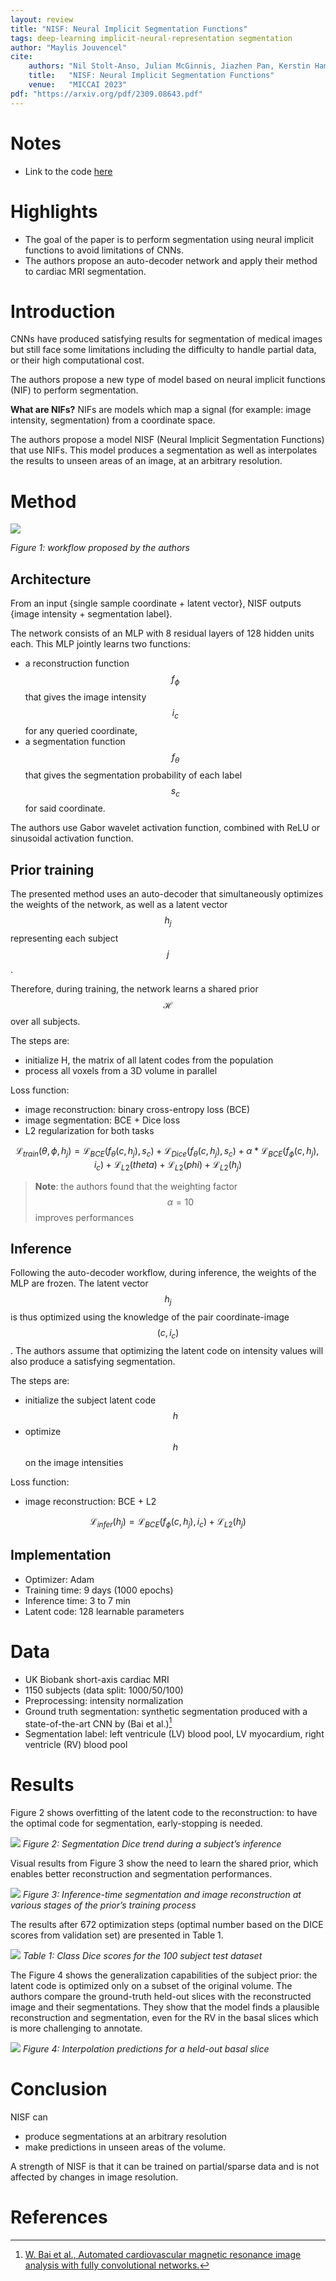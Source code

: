 ```yaml
---
layout: review
title: "NISF: Neural Implicit Segmentation Functions"
tags: deep-learning implicit-neural-representation segmentation
author: "Maylis Jouvencel"
cite:
    authors: "Nil Stolt-Anso, Julian McGinnis, Jiazhen Pan, Kerstin Hammernik, Daniel Rueckert"
    title:   "NISF: Neural Implicit Segmentation Functions"
    venue:   "MICCAI 2023"
pdf: "https://arxiv.org/pdf/2309.08643.pdf"
---
```


# Notes
* Link to the code [here](https://github.com/niloide/implicit_segmentation)

# Highlights
* The goal of the paper is to perform segmentation using neural implicit functions to avoid limitations of CNNs.
* The authors propose an auto-decoder network and apply their method to cardiac MRI segmentation.

# Introduction

CNNs have produced satisfying results for segmentation of medical images but still face some limitations including the difficulty to handle partial data, or their high computational cost. 

The authors propose a new type of model based on neural implicit functions (NIF) to perform segmentation.

**What are NIFs?**
NIFs are models which map a signal (for example: image intensity, segmentation) from a coordinate space.

The authors propose a model NISF (Neural Implicit Segmentation Functions) that use NIFs. This model produces a segmentation as well as interpolates the results to unseen areas of an image, at an arbitrary resolution.

# Method

![](/collections/images/NISF/architecture.jpg)

*Figure 1: workflow proposed by the authors*

## Architecture

From an input {single sample coordinate + latent vector}, NISF outputs {image intensity + segmentation label}.

The network consists of an MLP with 8 residual layers of 128 hidden units each. This MLP jointly learns two functions: 
- a reconstruction function $$f_\phi$$ that gives the image intensity $$i_c$$ for any queried coordinate, 
- a segmentation function $$f_\theta$$ that gives the segmentation probability of each label $$s_c$$ for said coordinate.

The authors use Gabor wavelet activation function, combined with ReLU or sinusoidal activation function.

## Prior training

The presented method uses an auto-decoder that simultaneously optimizes the weights of the network, as well as a latent vector $$h_j$$ representing each subject $$j$$.

Therefore, during training, the network learns a shared prior $$\mathcal{H}$$ over all subjects. 

The steps are:
- initialize H, the matrix of all latent codes from the population  
- process all voxels from a 3D volume in parallel 

Loss function:
- image reconstruction: binary cross-entropy loss (BCE) 
- image segmentation: BCE + Dice loss
- L2 regularization for both tasks

$$\mathcal{L}_{train}(\theta,\phi,h_j)= \mathcal{L}_{BCE}(f_\theta(c,h_j),s_c) + \mathcal{L}_{Dice}(f_\theta(c,h_j),s_c) + \alpha*\mathcal{L}_{BCE}(f_\phi(c,h_j),i_c) + \mathcal{L}_{L2}(theta) + \mathcal{L}_{L2}(phi) + \mathcal{L}_{L2}(h_j)$$


> **Note**: the authors found that the weighting factor $$\alpha=10$$ improves performances


## Inference

Following the auto-decoder workflow, during inference, the weights of the MLP are frozen. The latent vector $$h_j$$ is thus optimized using the knowledge of the pair coordinate-image $$(c,i_c)$$. The authors assume that optimizing the latent code on intensity values will also produce a satisfying segmentation.

The steps are:
- initialize the subject latent code $$h$$
- optimize $$h$$ on the image intensities

Loss function:
- image reconstruction: BCE + L2

$$\mathcal{L}_{infer}(h_j)= \mathcal{L}_{BCE}(f_\phi(c,h_j),i_c) + \mathcal{L}_{L2}(h_j) $$


## Implementation

- Optimizer: Adam
- Training time: 9 days (1000 epochs)
- Inference time: 3 to 7 min
- Latent code: 128 learnable parameters


# Data

- UK Biobank short-axis cardiac MRI
- 1150 subjects (data split: 1000/50/100) 
- Preprocessing: intensity normalization
- Ground truth segmentation: synthetic segmentation produced with a state-of-the-art CNN by (Bai et al.)[^1]
- Segmentation label: left ventricule (LV) blood pool, LV myocardium, right ventricle (RV) blood pool

# Results

Figure 2 shows overfitting of the latent code to the reconstruction: to have the optimal code for segmentation, early-stopping is needed.

![](/collections/images/NISF/results_early-stopping.jpg)
*Figure 2: Segmentation Dice trend during a subject’s inference*

Visual results from Figure 3 show the need to learn the shared prior, which enables better reconstruction and segmentation performances.

![](/collections/images/NISF/results.jpg)
*Figure 3: Inference-time segmentation and image reconstruction at various stages of the prior’s training process*


The results after 672 optimization steps (optimal number based on the DICE scores from validation set) are presented in Table 1.

![](/collections/images/NISF/table_results.jpg)
*Table 1: Class Dice scores for the 100 subject test dataset*

The Figure 4 shows the generalization capabilities of the subject prior: the latent code is optimized only on a subset of the original volume. The authors compare the ground-truth held-out slices with the reconstructed image and their segmentations. They show that the model finds a plausible reconstruction and segmentation, even for the RV in the basal slices which is more challenging to annotate. 


![](/collections/images/NISF/results_interpolation.jpg)
*Figure 4: Interpolation predictions for a held-out basal slice*


# Conclusion
NISF can 
* produce segmentations at an arbitrary resolution
* make predictions in unseen areas of the volume. 


A strength of NISF is that it can be trained on partial/sparse data and is not affected by changes in image resolution.


# References
[^1]: [W. Bai et al., Automated cardiovascular magnetic resonance image analysis with fully convolutional networks.](https://jcmr-online.biomedcentral.com/articles/10.1186/s12968-018-0471-x)  